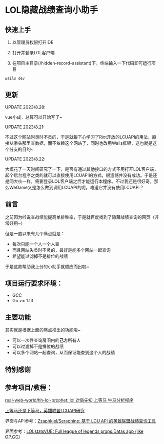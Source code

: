 # LOL隐藏战绩查询小助手
## 快速上手

1. 以管理员权限打开IDE
2. 打开并登录LOL客户端

3. 在项目主目录(/hidden-record-assistant)下，终端输入一下代码即可运行项目

``` sh
wails dev
```

## 更新

UPDATE 2023/8.28:

vue小成，总算可以开始写了~

UPDATE 2023/8.21:

不过这个网站时灵时不灵的，于是就狠下心学习了Riot开放的LCUAPI的用法，直接从拳头那里查数据，而不依赖这个网站了，同时也改用Wails框架，这也就是这个分支的目的~

UPDATE 2023/8.22:

大概花了一天时间研究了一下，是否有通过其他接口的方式不用打开LOL客户端，起个后台程序之类的就可以直接使用LCUAPI的方式，很遗憾并没有成功。于是还是同大伙一样，需要登录LOL客户端之后才能运行本程序。不过我还是很好奇，那么WeGame又是怎么做到调用LCUAPI的呢，难道它并没有使用LCUAPI？

## 前言

之前因为听说查战绩能提高单排胜率，于是就百度找到了隐藏战绩查询的网页（非常好用~）

但是一直以来有几个痛点就是：

- 每次只能一个人一个人查
- 而且网站失灵时不灵的，最好是能多个网站一起查询
- 希望能过滤掉不是排位的战绩

于是这款帮助我上分的小助手就顺应而出啦~

## 项目运行要求环境：

- GCC
- Go >= 1.13

## 主要功能

其实就是根据上面的痛点推出的功能啦~

- 可以一次性查询房间内的**己方**所有人
- 可以过滤掉不是排位的战绩
- 可以多个网站一起查询，从而保证能查到这个人的战绩

## 特别感谢



## 参考项目/教程：

[real-web-world/hh-lol-prophet: lol 对局先知 上等马 牛马分析程序](https://github.com/real-web-world/hh-lol-prophet)

[上等马还是下等马，英雄联盟LCUAPI研究](https://cloud.tencent.com/developer/article/1987709)

界面与API参考：[Zzaphkiel/Seraphine: 基于 LCU API 的英雄联盟战绩查询工具](https://github.com/Zzaphkiel/Seraphine)

界面参考：[LOLstatsVUE: Full league of legends props.Datas app (like OP.GG)](https://github.com/tudorcrisan1231/LOLstatsVUE/tree/master)

